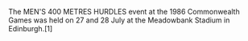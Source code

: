 The MEN'S 400 METRES HURDLES event at the 1986 Commonwealth Games was held on 27 and 28 July at the Meadowbank Stadium in Edinburgh.[1]
